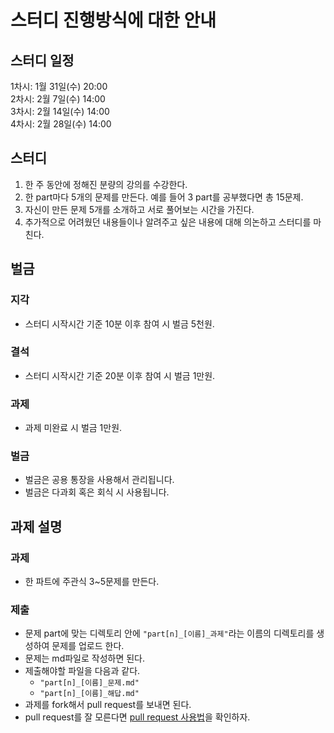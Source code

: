 # 스터디 진행방식에 대한 안내

## 스터디 일정

1차시: 1월 31일(수) 20:00  
2차시: 2월 7일(수) 14:00  
3차시: 2월 14일(수) 14:00  
4차시: 2월 28일(수) 14:00

## 스터디

1. 한 주 동안에 정해진 분량의 강의를 수강한다.
2. 한 part마다 5개의 문제를 만든다. 예를 들어 3 part를 공부했다면 총 15문제.
3. 자신이 만든 문제 5개를 소개하고 서로 풀어보는 시간을 가진다.
4. 추가적으로 어려웠던 내용들이나 알려주고 싶은 내용에 대해 의논하고 스터디를 마친다.

## 벌금

### 지각

- 스터디 시작시간 기준 10분 이후 참여 시 벌금 5천원.

### 결석

- 스터디 시작시간 기준 20분 이후 참여 시 벌금 1만원.

### 과제

- 과제 미완료 시 벌금 1만원.

### 벌금

- 벌금은 공용 통장을 사용해서 관리됩니다.
- 벌금은 다과회 혹은 회식 시 사용됩니다.

## 과제 설명

### 과제

- 한 파트에 주관식 3~5문제를 만든다.

### 제출

- 문제 part에 맞는 디렉토리 안에 `"part[n]_[이름]_과제"`라는 이름의 디렉토리를 생성하여 문제를 업로드 한다.
- 문제는 md파일로 작성하면 된다.
- 제출해야할 파일을 다음과 같다.
  - `"part[n]_[이름]_문제.md"`
  - `"part[n]_[이름]_해답.md"`
- 과제를 fork해서 pull request를 보내면 된다.
- pull request를 잘 모른다면 [pull request 사용법](https://wayhome25.github.io/git/2017/07/08/git-first-pull-request-story/)을 확인하자.
